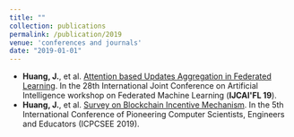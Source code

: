 ```yaml
---
title: ""
collection: publications
permalink: /publication/2019
venue: 'conferences and journals'
date: "2019-01-01"
---
```


- **Huang, J.**, et al. [Attention based Updates Aggregation in Federated Learning](http://fml2019.algorithmic-crowdsourcing.com/). In the 28th International Joint Conference on Artificial Intelligence workshop on Federated Machine Learning (**IJCAI'FL 19**). 
- **Huang, J.**, et al. [Survey on Blockchain Incentive Mechanism](https://link.springer.com/chapter/10.1007/978-981-15-0118-0_30). In the 5th International Conference of Pioneering Computer Scientists, Engineers and Educators (ICPCSEE 2019).  

<!---
- Shen, Y., **Huang, J.<sup>*</sup>**, et al. Discovering Medical Entity Relations from Texts using Dependency Information. Natural Language Engineering (IF: 1.465).
- Lei, K., Du M., Yang L., **Huang, J.**, et al. Towards a Blockchain-Based Equilibrium Trading Mechanism for Assets. In IEEE International Conference on High Performance Computing and Communications (**HPCC 2019**). 
- Lei, K., Huang, S., **Huang, J.**, et al. Intelligent Eco Networking (IEN) II: A Knowledge-Driven Future Internet Infrastructure for Value-Oriented Ecosystem. In International Conference on Hot Information-Centric Networking (HotICN 2019).
-->

